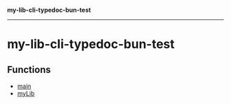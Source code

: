 **my-lib-cli-typedoc-bun-test**

***

# my-lib-cli-typedoc-bun-test

## Functions

- [main](functions/main.md)
- [myLib](functions/myLib.md)

